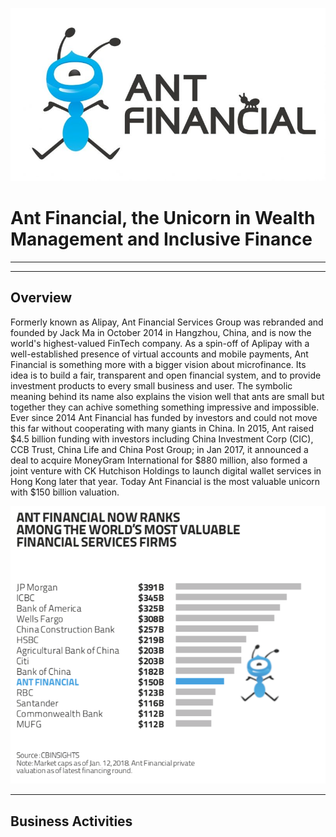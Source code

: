 

![markdown-image1](ant_logo.jpg)
# Ant Financial, the Unicorn in Wealth Management and Inclusive Finance

---
---

## Overview
Formerly known as Alipay, Ant Financial Services Group was rebranded and founded by Jack Ma in October 2014 in Hangzhou, China, and is now the world's highest-valued FinTech company. As a spin-off of Aplipay with a well-established presence of virtual accounts and mobile payments, Ant Financial is something more with a bigger vision about microfinance. Its idea is to build a fair, transparent and open financial system, and to provide investment products to every small business and user. The symbolic meaning behind its name also explains the vision well that ants are small but together they can achive something something impressive and impossible. Ever since 2014 Ant Financial has funded by investors and could not move this far without cooperating with many giants in China. In 2015, Ant raised $4.5 billion funding with investors including China Investment Corp (CIC), CCB Trust, China Life and China Post Group; in Jan 2017, it announced a deal to acquire MoneyGram International for $880 million, also formed a joint venture with CK Hutchison Holdings to launch digital wallet services in Hong Kong later that year. Today Ant Financial is the most valuable unicorn with $150 billion valuation.  

![markdown-image2](ant_value.png)

---

## Business Activities

